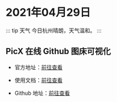 # 2021年04月29日

::: tip 天气
今日杭州晴朗，天气温和。
:::

## PicX 在线 Github 图床可视化

- 官方地址：[前往查看](https://picx.xpoet.cn/)

- 使用文档：[前往查看](https://github.com/XPoet/picx/blob/master/README.md)

- Github 地址：[前往查看](https://github.com/XPoet/picx)
